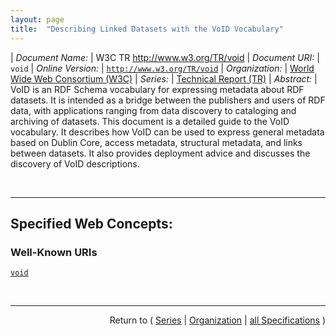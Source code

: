 ```yaml
---
layout: page
title:  "Describing Linked Datasets with the VoID Vocabulary"
---
```


| *Document Name:* | W3C TR http://www.w3.org/TR/void
| *Document URI:* | `void`
| *Online Version:* | [`http://www.w3.org/TR/void`](http://www.w3.org/TR/void)
| *Organization:* | [World Wide Web Consortium (W3C)](..  "List of specification series by this organization")
| *Series:* | [Technical Report (TR)](.  "List of specifications in this series")
| *Abstract:* | VoID is an RDF Schema vocabulary for expressing metadata about RDF datasets. It is intended as a bridge between the publishers and users of RDF data, with applications ranging from data discovery to cataloging and archiving of datasets. This document is a detailed guide to the VoID vocabulary. It describes how VoID can be used to express general metadata based on Dublin Core, access metadata, structural metadata, and links between datasets. It also provides deployment advice and discusses the discovery of VoID descriptions.

<br/>
<hr/>

## Specified Web Concepts:

### Well-Known URIs

[`void`](/concepts/well-known-uri/void "The URI /.well-known/void on any Web server is registered by this specification for a VoID description of any datasets hosted on that server. This URI may be an HTTP redirect to the location of the actual VoID file.")



<br/>
<hr/>

<p style="text-align: right">Return to ( <a href="./">Series</a> | <a href="../">Organization</a> | <a href="../../">all Specifications</a> )</p>